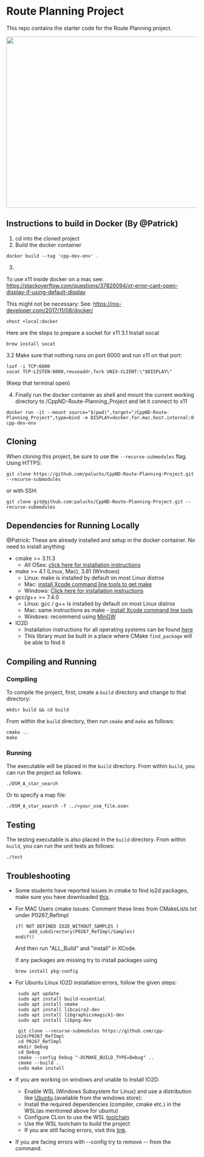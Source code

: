 # Route Planning Project

This repo contains the starter code for the Route Planning project.

<img src="map.png" width="600" height="450" />


## Instructions to build in Docker (By @Patrick)
1. cd into the cloned project
2. Build the docker container
```
docker build --tag 'cpp-dev-env' .
```
3.
To use x11 inside docker on a mac see:
https://stackoverflow.com/questions/37826094/xt-error-cant-open-display-if-using-default-display

This might not be necessary:
See: https://ros-developer.com/2017/11/08/docker/
```
xhost +local:docker
```

Here are  the steps to prepare a socket for x11
3.1 Install socat
```
brew install socat
````
3.2 Make sure that nothing runs on port 6000 and run x11 on that port:
```
lsof -i TCP:6000
socat TCP-LISTEN:6000,reuseaddr,fork UNIX-CLIENT:\"$DISPLAY\"
````
(Keep that terminal open)


4. Finally run the docker container as shell and mount the current working directory to /CppND-Route-Planning_Project and let it connect to x11
```
docker run -it --mount source="$(pwd)",target="/CppND-Route-Planning_Project",type=bind -e DISPLAY=docker.for.mac.host.internal:0 cpp-dev-env 
```

## Cloning

When cloning this project, be sure to use the `--recurse-submodules` flag. Using HTTPS:
```
git clone https://github.com/paluchs/CppND-Route-Planning-Project.git --recurse-submodules
```
or with SSH:
```
git clone git@github.com:paluchs/CppND-Route-Planning-Project.git --recurse-submodules
```

## Dependencies for Running Locally
@Patrick: These are already installed and setup in the docker container. No need to install anything
* cmake >= 3.11.3
  * All OSes: [click here for installation instructions](https://cmake.org/install/)
* make >= 4.1 (Linux, Mac), 3.81 (Windows)
  * Linux: make is installed by default on most Linux distros
  * Mac: [install Xcode command line tools to get make](https://developer.apple.com/xcode/features/)
  * Windows: [Click here for installation instructions](http://gnuwin32.sourceforge.net/packages/make.htm)
* gcc/g++ >= 7.4.0
  * Linux: gcc / g++ is installed by default on most Linux distros
  * Mac: same instructions as make - [install Xcode command line tools](https://developer.apple.com/xcode/features/)
  * Windows: recommend using [MinGW](http://www.mingw.org/)
* IO2D
  * Installation instructions for all operating systems can be found [here](https://github.com/cpp-io2d/P0267_RefImpl/blob/master/BUILDING.md)
  * This library must be built in a place where CMake `find_package` will be able to find it
 

## Compiling and Running

### Compiling
To compile the project, first, create a `build` directory and change to that directory:
```
mkdir build && cd build
```
From within the `build` directory, then run `cmake` and `make` as follows:
```
cmake ..
make
```
### Running
The executable will be placed in the `build` directory. From within `build`, you can run the project as follows:
```
./OSM_A_star_search
```
Or to specify a map file:
```
./OSM_A_star_search -f ../<your_osm_file.osm>
```

## Testing

The testing executable is also placed in the `build` directory. From within `build`, you can run the unit tests as follows:
```
./test
```

## Troubleshooting
* Some students have reported issues in cmake to find io2d packages, make sure you have downloaded [this](https://github.com/cpp-io2d/P0267_RefImpl/blob/master/BUILDING.md#xcode-and-libc).
* For MAC Users cmake issues: Comment these lines from CMakeLists.txt under P0267_RefImpl
    ```
    if( NOT DEFINED IO2D_WITHOUT_SAMPLES )
	     add_subdirectory(P0267_RefImpl/Samples)
    endif()
    ```
    And then run "ALL_Build" and "install" in XCode.
    
    If any packages are missing try to install packages using 
    ```
    brew install pkg-config
    ```
 * For Ubuntu Linux IO2D installation errors, follow the given steps:
   ```
	sudo apt update
	sudo apt install build-essential
	sudo apt install cmake
	sudo apt install libcairo2-dev
	sudo apt install libgraphicsmagick1-dev
	sudo apt install libpng-dev

	git clone --recurse-submodules https://github.com/cpp-io2d/P0267_RefImpl
	cd P0267_RefImpl
	mkdir Debug
	cd Debug
	cmake --config Debug "-DCMAKE_BUILD_TYPE=Debug" ..
	cmake --build .
	sudo make install
   ```
     
 * If you are working on windows and unable to install IO2D:
      * Enable WSL (Windows Subsystem for Linux) and use a distribution like [Ubuntu](https://ubuntu.com/wsl).(available from the windows store): 
      * Install the required dependencies (compiler, cmake etc.) in the WSL(as mentioned above for ubuntu)
      * Configure CLion to use the WSL [toolchain](https://www.jetbrains.com/help/clion/how-to-use-wsl-development-environment-in-product.html#wsl-tooclhain)
      * Use the WSL toolchain to build the project
      * If you are still facing errors, visit this [link](https://github.com/udacity/CppND-Route-Planning-Project/issues/9).
     

* If you are facing errors with --config try to remove -- from the command.


